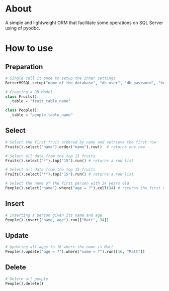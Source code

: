 # **About**

A simple and lightweight ORM that facilitate some operations on SQL Server using of pyodbc.

# How to use

## **Preparation**

```python
# Single call it once to setup the inner settings
BetterMSSQL.setup("name of the database", "db user", "db password", "host", 1234) #port

# Creating a DB Model
class Fruits():
  _table = "fruit_table_name"

class People():
  _table = "people_table_name"
```

## **Select**

```python
# Select the first fruit ordered by name and retrieve the first row
Fruits().select("name").order("name").row()  # returns one row

# Select all data from the top 15 fruits
Fruits().select("*").top("15").run() # returns a row list

# Select all data from the top 15 fruits
Fruits().select("*").top("15").run() # returns a row list

# Select the name of the first person with 34 years old
People().select("name").where("age = ?").cell(34) # returns the first cell of the first row
```

## **Insert**

```python
# Inserting a person given its name and age
People().insert("name, age").run(["Matt", 34])
```

## **Update**

```python
# Updating all ages to 16 where the name is Matt
People().update("age = ?").where("name = ?").run([16, "Matt"])
```

## **Delete**

```python
# Delete all people
People().delete()
```
